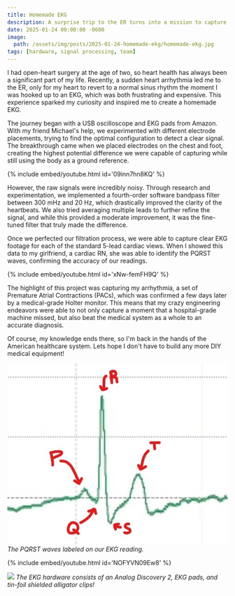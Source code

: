 ```yaml
---
title: Homemade EKG
description: A surprise trip to the ER turns into a mission to capture heart arrhythmias at home.
date: 2025-01-24 00:00:00 -0600
image:
  path: /assets/img/posts/2025-01-24-homemade-ekg/homemade-ekg.jpg
tags: [hardware, signal processing, team]
---
```


I had open-heart surgery at the age of two, so heart health has always been a significant part of my life. Recently, a sudden heart arrhythmia led me to the ER, only for my heart to revert to a normal sinus rhythm the moment I was hooked up to an EKG, which was both frustrating and expensive. This experience sparked my curiosity and inspired me to create a homemade EKG.

The journey began with a USB oscilloscope and EKG pads from Amazon. With my friend Michael's help, we experimented with different electrode placements, trying to find the optimal configuration to detect a clear signal. The breakthrough came when we placed electrodes on the chest and foot, creating the highest potential difference we were capable of capturing while still using the body as a ground reference.

{% include embed/youtube.html id='09inn7hn8KQ' %}

However, the raw signals were incredibly noisy. Through research and experimentation, we implemented a fourth-order software bandpass filter between 300 mHz and 20 Hz, which drastically improved the clarity of the heartbeats. We also tried averaging multiple leads to further refine the signal, and while this provided a moderate improvement, it was the fine-tuned filter that truly made the difference.

Once we perfected our filtration process, we were able to capture clear EKG footage for each of the standard 5-lead cardiac views. When I showed this data to my girlfriend, a cardiac RN, she was able to identify the PQRST waves, confirming the accuracy of our readings.

{% include embed/youtube.html id='xNw-femFH9Q' %}

The highlight of this project was capturing my arrhythmia, a set of Premature Atrial Contractions (PACs), which was confirmed a few days later by a medical-grade Holter monitor. This means that my crazy engineering endeavors were able to not only capture a moment that a hospital-grade machine missed, but also beat the medical system as a whole to an accurate diagnosis.

Of course, my knowledge ends there, so I'm back in the hands of the American healthcare system. Lets hope I don't have to build any more DIY medical equipment!

![](/assets/img/posts/2025-01-24-homemade-ekg/homemade-ekg-wave.jpg)
_The PQRST waves labeled on our EKG reading._

{% include embed/youtube.html id='NOFYVN09Ew8' %}

![](/assets/img/posts/2025-01-24-homemade-ekg/homemade-ekg-hardware.jpg)
_The EKG hardware consists of an Analog Discovery 2, EKG pads, and tin-foil shielded alligator clips!_